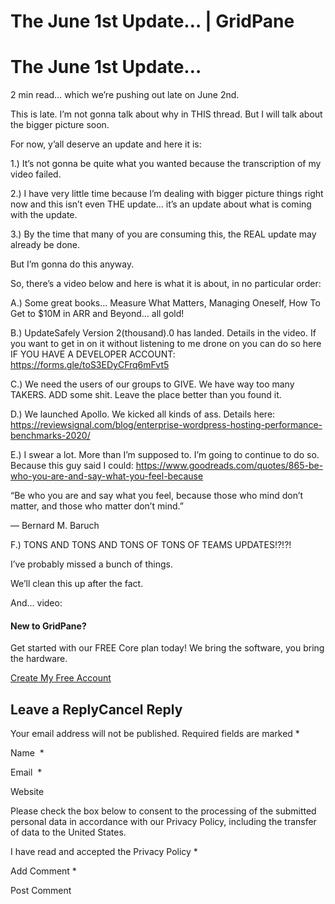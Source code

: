 # The June 1st Update… | GridPane

# The June 1st Update…

 

2 min read… which we’re pushing out late on June 2nd.

This is late. I’m not gonna talk about why in THIS thread. But I will talk about the bigger picture soon.

For now, y’all deserve an update and here it is:

1.) It’s not gonna be quite what you wanted because the transcription of my video failed.

2.) I have very little time because I’m dealing with bigger picture things right now and this isn’t even THE update… it’s an update about what is coming with the update.

3.) By the time that many of you are consuming this, the REAL update may already be done.

But I’m gonna do this anyway.

So, there’s a video below and here is what it is about, in no particular order:

A.) Some great books… Measure What Matters, Managing Oneself, How To Get to $10M in ARR and Beyond… all gold!

B.) UpdateSafely Version 2(thousand).0 has landed. Details in the video. If you want to get in on it without listening to me drone on you can do so here IF YOU HAVE A DEVELOPER ACCOUNT: https://forms.gle/toS3EDyCFrq6mFvt5

C.) We need the users of our groups to GIVE. We have way too many TAKERS. ADD some shit. Leave the place better than you found it.

D.) We launched Apollo. We kicked all kinds of ass. Details here: https://reviewsignal.com/blog/enterprise-wordpress-hosting-performance-benchmarks-2020/

E.) I swear a lot. More than I’m supposed to. I’m going to continue to do so. Because this guy said I could: https://www.goodreads.com/quotes/865-be-who-you-are-and-say-what-you-feel-because

“Be who you are and say what you feel, because those who mind don’t matter, and those who matter don’t mind.”

― Bernard M. Baruch

F.) TONS AND TONS AND TONS OF TONS OF TEAMS UPDATES!?!?!

I’ve probably missed a bunch of things.

We’ll clean this up after the fact.

And… video:

 

#### New to GridPane?

Get started with our FREE Core plan today! We bring the software, you bring the hardware.

[Create My Free Account](https://gridpane.com/checkout/?plan=core)

## Leave a ReplyCancel Reply

Your email address will not be published. Required fields are marked *

Name  *

Email  *

Website

Please check the box below to consent to the processing of the submitted personal data in accordance with our Privacy Policy, including the transfer of data to the United States.

I have read and accepted the Privacy Policy
		 *

Add Comment *

Post Comment

 

 